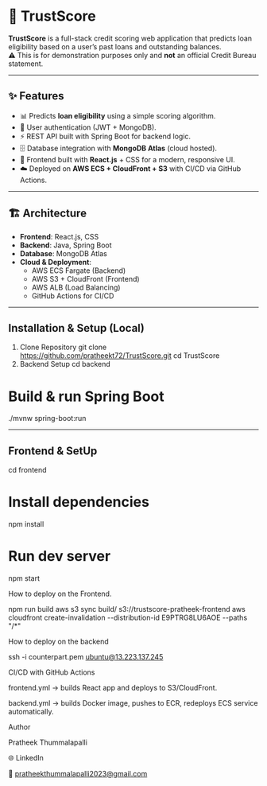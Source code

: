 # 🚀 TrustScore

**TrustScore** is a full-stack credit scoring web application that predicts loan eligibility based on a user’s past loans and outstanding balances.  
⚠️ This is for demonstration purposes only and **not** an official Credit Bureau statement.

---

## ✨ Features
- 📊 Predicts **loan eligibility** using a simple scoring algorithm.  
- 🔐 User authentication (JWT + MongoDB).  
- ⚡ REST API built with Spring Boot for backend logic.  
- 🗄️ Database integration with **MongoDB Atlas** (cloud hosted).  
- 🎨 Frontend built with **React.js** + CSS for a modern, responsive UI.  
- ☁️ Deployed on **AWS ECS + CloudFront + S3** with CI/CD via GitHub Actions.  

---

## 🏗️ Architecture

- **Frontend**: React.js, CSS  
- **Backend**: Java, Spring Boot  
- **Database**: MongoDB Atlas  
- **Cloud & Deployment**:  
  - AWS ECS Fargate (Backend)  
  - AWS S3 + CloudFront (Frontend)  
  - AWS ALB (Load Balancing)  
  - GitHub Actions for CI/CD  

---

## Installation & Setup (Local)

1. Clone Repository
   git clone https://github.com/pratheekt72/TrustScore.git
   cd TrustScore
2. Backend Setup
   cd backend

# Build & run Spring Boot
./mvnw spring-boot:run


---

## Frontend & SetUp

cd frontend

# Install dependencies
npm install

# Run dev server
npm start

How to deploy on the Frontend.

npm run build
aws s3 sync build/ s3://trustscore-pratheek-frontend
aws cloudfront create-invalidation --distribution-id E9PTRG8LU6AOE --paths "/*"

How to deploy on the backend

ssh -i counterpart.pem ubuntu@13.223.137.245

CI/CD with GitHub Actions

frontend.yml → builds React app and deploys to S3/CloudFront.

backend.yml → builds Docker image, pushes to ECR, redeploys ECS service automatically.

Author

Pratheek Thummalapalli

🌐 LinkedIn

📧 pratheekthummalapalli2023@gmail.com

